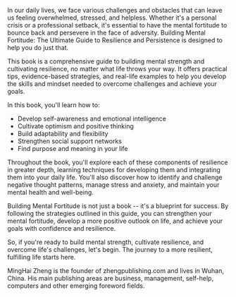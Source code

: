 
In our daily lives, we face various challenges and obstacles that can leave us feeling overwhelmed, stressed, and helpless. Whether it's a personal crisis or a professional setback, it's essential to have the mental fortitude to bounce back and persevere in the face of adversity. Building Mental Fortitude: The Ultimate Guide to Resilience and Persistence is designed to help you do just that.

This book is a comprehensive guide to building mental strength and cultivating resilience, no matter what life throws your way. It offers practical tips, evidence-based strategies, and real-life examples to help you develop the skills and mindset needed to overcome challenges and achieve your goals.

In this book, you'll learn how to:

* Develop self-awareness and emotional intelligence
* Cultivate optimism and positive thinking
* Build adaptability and flexibility
* Strengthen social support networks
* Find purpose and meaning in your life

Throughout the book, you'll explore each of these components of resilience in greater depth, learning techniques for developing them and integrating them into your daily life. You'll also discover how to identify and challenge negative thought patterns, manage stress and anxiety, and maintain your mental health and well-being.

Building Mental Fortitude is not just a book -- it's a blueprint for success. By following the strategies outlined in this guide, you can strengthen your mental fortitude, develop a more positive outlook on life, and achieve your goals with confidence and resilience.

So, if you're ready to build mental strength, cultivate resilience, and overcome life's challenges, let's begin. The journey to a more resilient, fulfilling life starts here.

MingHai Zheng is the founder of zhengpublishing.com and lives in Wuhan, China. His main publishing areas are business, management, self-help, computers and other emerging foreword fields.
